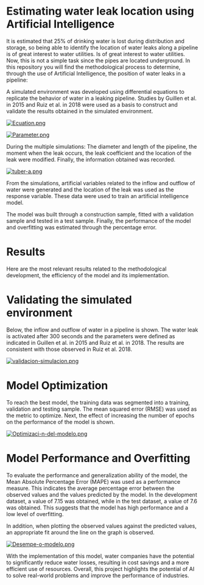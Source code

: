 # Estimating water leak location using Artificial Intelligence

It is estimated that 25% of drinking water is lost during distribution and storage, so being able to identify the location of water leaks along a pipeline is of great interest to water utilities. Is of great interest to water utilities. Now, this is not a simple task since the pipes are located underground.
In this repository you will find the methodological process to determine, through the use of Artificial Intelligence, the position of water leaks in a pipeline:

A simulated environment was developed using differential equations to replicate the behavior of water in a leaking pipeline. Studies by Guillen et al. in 2015 and Ruiz et al. in 2018 were used as a basis to construct and validate the results obtained in the simulated environment.

[![Ecuation.png](https://i.postimg.cc/rF4V7DBy/Ecuation.png)](https://postimg.cc/3dKQvxrz)

[![Parameter.png](https://i.postimg.cc/KjwWnrF6/Parameter.png)](https://postimg.cc/SYLV49nd)

During the multiple simulations: The diameter and length of the pipeline, the moment when the leak occurs, the leak coefficient and the location of the leak were modified. Finally, the information obtained was recorded.

[![tuber-a.png](https://i.postimg.cc/fLk5BtHD/tuber-a.png)](https://postimg.cc/62JdQ3Jm)


From the simulations, artificial variables related to the inflow and outflow of water were generated and the location of the leak was used as the response variable. These data were used to train an artificial intelligence model.

The model was built through a construction sample, fitted with a validation sample and tested in a test sample. Finally, the performance of the model and overfitting was estimated through the percentage error.

# Results
Here are the most relevant results related to the methodological development, the efficiency of the model and its implementation.

# Validating the simulated environment
Below, the inflow and outflow of water in a pipeline is shown. The water leak is activated after 300 seconds and the parameters were defined as indicated in Guillen et al. in 2015 and Ruiz et al. in 2018. The results are consistent with those observed in Ruiz et al. 2018.

[![validacion-simulacion.png](https://i.postimg.cc/dVB62P22/validacion-simulacion.png)](https://postimg.cc/rDD5THYs)

# Model Optimization
To reach the best model, the training data was segmented into a training, validation and testing sample. The mean squared error (RMSE) was used as the metric to optimize. Next, the effect of increasing the number of epochs on the performance of the model is shown.

[![Optimizaci-n-del-modelo.png](https://i.postimg.cc/ryDgX4qr/Optimizaci-n-del-modelo.png)](https://postimg.cc/s1R55vQj)

# Model Performance and Overfitting
To evaluate the performance and generalization ability of the model, the Mean Absolute Percentage Error (MAPE) was used as a performance measure. This indicates the average percentage error between the observed values and the values predicted by the model. In the development dataset, a value of 7.15 was obtained, while in the test dataset, a value of 7.6 was obtained. This suggests that the model has high performance and a low level of overfitting.


In addition, when plotting the observed values against the predicted values, an appropriate fit around the line on the graph is observed.

[![Desempe-o-modelo.png](https://i.postimg.cc/fbfpdN6h/Desempe-o-modelo.png)](https://postimg.cc/94zL3vmx)

With the implementation of this model, water companies have the potential to significantly reduce water losses, resulting in cost savings and a more efficient use of resources. Overall, this project highlights the potential of AI to solve real-world problems and improve the performance of industries.
